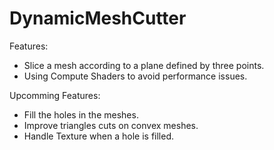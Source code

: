 # DynamicMeshCutter

Features: 
- Slice a mesh according to a plane defined by three points.
- Using Compute Shaders to avoid performance issues.

Upcomming Features: 
- Fill the holes in the meshes.
- Improve triangles cuts on convex meshes.
- Handle Texture when a hole is filled.
